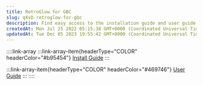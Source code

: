 ```yaml
---
title: RetroGlow for GBC
slug: qXvD-retroglow-for-gbc
description: Find easy access to the installation guide and user guide for Retroglow for GBC in this helpful document. Click on the "Install Guide" link for detailed instructions on setting up Retroglow, and explore the "User Guide" link for a comprehensive overview o
createdAt: Mon Jul 25 2022 05:15:38 GMT+0000 (Coordinated Universal Time)
updatedAt: Tue Dec 05 2023 19:55:42 GMT+0000 (Coordinated Universal Time)
---
```


::::link-array
:::link-array-item{headerType="COLOR" headerColor="#b95454"}
[I](https://wiki.handheldlegend.com/retroglow-for-gbc-or-install-guide)[nstall Guide](https://wiki.handheldlegend.com/retroglow-for-gbc-or-install-guide)
:::

:::link-array-item{headerType="COLOR" headerColor="#469746"}
[U](https://wiki.handheldlegend.com/retroglow-for-gbc-or-user-guide)[ser Guide](https://wiki.handheldlegend.com/retroglow-for-gbc-or-user-guide)
:::
::::

